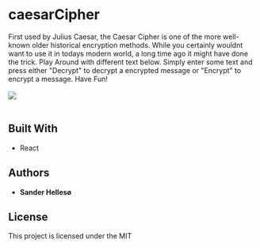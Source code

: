 # caesarCipher
First used by Julius Caesar, the Caesar Cipher is one of the more well-known older historical encryption methods. While you certainly wouldnt want to use it in todays modern world, a long time ago it might have done the trick. Play Around with different text below. Simply enter some text and press either "Decrypt" to decrypt a encrypted message or "Encrypt" to encrypt a message. Have Fun!
<br>
<br>
<img src="https://github.com/sanderhelleso/caesarCipher/tree/master/client/public/img/preview.gif">
<br>
<br>

## Built With

* React


## Authors

* **Sander Hellesø**


## License

This project is licensed under the MIT
